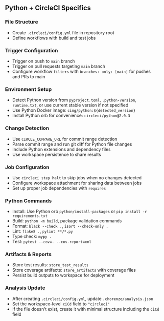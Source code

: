 ## Python + CircleCI Specifics

### File Structure
- Create `.circleci/config.yml` file in repository root
- Define workflows with build and test jobs

### Trigger Configuration
- Trigger on push to `main` branch
- Trigger on pull requests targeting `main` branch
- Configure workflow `filters` with `branches: only: [main]` for pushes and PRs to main

### Environment Setup
- Detect Python version from `pyproject.toml`, `.python-version`, `runtime.txt`, or use current stable version if not specified
- Use Python Docker image: `cimg/python:${detected_version}`
- Install Python orb for convenience: `circleci/python@2.0.3`

### Change Detection
- Use `CIRCLE_COMPARE_URL` for commit range detection
- Parse commit range and run git diff for Python file changes
- Include Python extensions and dependency files
- Use workspace persistence to share results

### Job Configuration
- Use `circleci step halt` to skip jobs when no changes detected
- Configure workspace attachment for sharing data between jobs
- Set up proper job dependencies with `requires`

### Python Commands
- Install: Use Python orb `python/install-packages` or `pip install -r requirements.txt`
- Build: `python -m build`, package validation commands
- Format: `black --check .`, `isort --check-only .`
- Lint: `flake8 .`, `pylint **/*.py`
- Type check: `mypy .`
- Test: `pytest --cov=. --cov-report=xml`

### Artifacts & Reports
- Store test results: `store_test_results` 
- Store coverage artifacts: `store_artifacts` with coverage files
- Persist build outputs to workspace for deployment

### Analysis Update
- After creating `.circleci/config.yml`, update `.chorenzo/analysis.json`
- Set the workspace-level `ciCd` field to `"circleci"`
- If the file doesn't exist, create it with minimal structure including the `ciCd` field